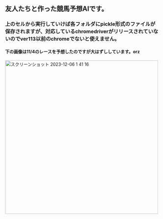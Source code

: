## 友人たちと作った競馬予想AIです。
### 上のセルから実行していけば各フォルダにpickle形式のファイルが保存されますが、対応しているchromedriverがリリースされていないのでver113以前のchromeでないと使えません。

#### 下の画像は11/4のレースを予想したのですが大はずししています。orz
<img width="498" alt="スクリーンショット 2023-12-06 1 41 16" src="https://github.com/Watanabe133/PegasusPrediction/assets/125030217/dabb17fd-6cd1-46af-8c33-0fe9cbf17439">
